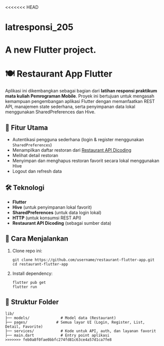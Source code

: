<<<<<<< HEAD
# latresponsi_205

A new Flutter project.
=======
# 🍽️ Restaurant App Flutter

Aplikasi ini dikembangkan sebagai bagian dari **latihan responsi praktikum mata kuliah Pemrograman Mobile**. Proyek ini bertujuan untuk mengasah kemampuan pengembangan aplikasi Flutter dengan memanfaatkan REST API, manajemen state sederhana, serta penyimpanan data lokal menggunakan SharedPreferences dan Hive.

## 📱 Fitur Utama

- Autentikasi pengguna sederhana (login & register menggunakan `SharedPreferences`)
- Menampilkan daftar restoran dari [Restaurant API Dicoding](https://restaurant-api.dicoding.dev/)
- Melihat detail restoran
- Menyimpan dan menghapus restoran favorit secara lokal menggunakan Hive
- Logout dan refresh data

## 🛠️ Teknologi

- **Flutter**
- **Hive** (untuk penyimpanan lokal favorit)
- **SharedPreferences** (untuk data login lokal)
- **HTTP** (untuk konsumsi REST API)
- **Restaurant API Dicoding** (sebagai sumber data)

## 🚀 Cara Menjalankan

1. Clone repo ini:
   ```
   git clone https://github.com/username/restaurant-flutter-app.git
   cd restaurant-flutter-app
2. Install dependency:
   ```
   flutter pub get
   flutter run
## 📂 Struktur Folder
```
lib/
├── models/              # Model data (Restaurant)
├── pages/             # Semua layar UI (Login, Register, List, Detail, Favorite)
├── services/            # Kode untuk API, auth, dan layanan favorit
├── main.dart            # Entry point aplikasi
>>>>>>> feb0a8f0fae0bbfc274fd81c63ce4a57d1ca7fe8

